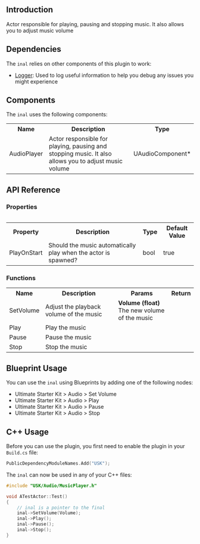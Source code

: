 ## Introduction
Actor responsible for playing, pausing and stopping music. It also allows you to adjust music volume

## Dependencies
The <code>inal</code> relies on other components of this plugin to work:
<ul>
	<li><a href="../logger">Logger</a>: Used to log useful information to help you debug any issues you might experience</li>
</ul>

## Components
The <code>inal</code> uses the following components:
<table>
	<tr>
		<th>Name</th>
		<th>Description</th>
		<th>Type</th>
	</tr>
	<tr>
		<td>AudioPlayer</td>
		<td>Actor responsible for playing, pausing and stopping music. It also allows you to adjust music volume</td>
		<td>UAudioComponent*</td>
	</tr>
<table>

## API Reference
### Properties
<table>
	<tr>
		<th>Property</th>
		<th>Description</th>
		<th>Type</th>
		<th>Default Value</th>
	</tr>
	<tr>
		<td>PlayOnStart</td>
		<td>Should the music automatically play when the actor is spawned?</td>
		<td>bool</td>
		<td>true</td>
	</tr>
</table>

### Functions
<table>
	<tr>
		<th>Name</th>
		<th>Description</th>
		<th>Params</th>
		<th>Return</th>
	</tr>
	<tr>
		<td>SetVolume</td>
		<td>Adjust the playback volume of the music</td>
		<td><strong>Volume (float)</strong><br/>The new volume of the music</td>
		<td></td>
	</tr>
	<tr>
		<td>Play</td>
		<td>Play the music</td>
		<td></td>
		<td></td>
	</tr>
	<tr>
		<td>Pause</td>
		<td>Pause the music</td>
		<td></td>
		<td></td>
	</tr>
	<tr>
		<td>Stop</td>
		<td>Stop the music</td>
		<td></td>
		<td></td>
	</tr>
</table>

## Blueprint Usage
You can use the <code>inal</code> using Blueprints by adding one of the following nodes:
<ul>
	<li>Ultimate Starter Kit > Audio > Set Volume</li>
	<li>Ultimate Starter Kit > Audio > Play</li>
	<li>Ultimate Starter Kit > Audio > Pause</li>
	<li>Ultimate Starter Kit > Audio > Stop</li>
</ul>

## C++ Usage
Before you can use the plugin, you first need to enable the plugin in your <code>Build.cs</code> file:
```c++
PublicDependencyModuleNames.Add("USK");
```

The <code>inal</code> can now be used in any of your C++ files:
```c++
#include "USK/Audio/MusicPlayer.h"

void ATestActor::Test()
{
	// inal is a pointer to the final
	inal->SetVolume(Volume);
	inal->Play();
	inal->Pause();
	inal->Stop();
}
```
